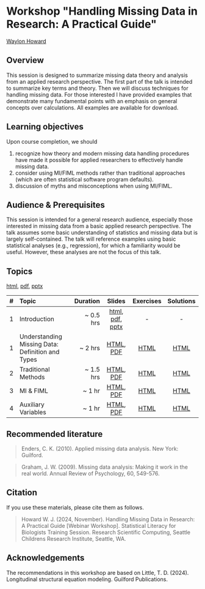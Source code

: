 # Workshop "Handling Missing Data in Research: A Practical Guide"

[Waylon Howard](https://wwwaylon.github.io/)

## Overview

This session is designed to summarize missing data theory and analysis from an applied research perspective. The first part of the talk is intended to summarize key terms and theory. Then we will discuss techniques for handling missing data. For those interested I have provided examples that demonstrate many fundamental points with an emphasis on general concepts over calculations. All examples are available for download.

## Learning objectives

Upon course completion, we should

1. recognize how theory and modern missing data handling procedures have made it possible for applied researchers to effectively handle missing data.
2. consider using MI/FIML methods rather than traditional approaches (which are often statistical software program defaults). 
3. discussion of myths and misconceptions when using MI/FIML. 

## Audience & Prerequisites

This session is intended for a general research audience, especially those interested in missing data from a basic applied research perspective. The talk assumes some basic understanding of statistics and missing data but is largely self-contained. The talk will reference examples using basic statistical analyses (e.g., regression), for which a familiarity would be useful. However, these analyses are not the focus of this talk. 

## Topics 

[html](https://github.com/wwwaylon/mi-2024/blob/f5cab53261a5121407b9da44431130b3f16cd58f/slides/1-intro.html), [pdf](https://github.com/wwwaylon/mi-2024/blob/f5cab53261a5121407b9da44431130b3f16cd58f/slides/1-intro.pdf), [pptx](https://github.com/wwwaylon/mi-2024/blob/f5cab53261a5121407b9da44431130b3f16cd58f/slides/1-intro.pptx)

| # | Topic | Duration | Slides | Exercises | Solutions |
| -: | :------- | ----: | :------: | :------: | :------: |
| 1 | Introduction | ~ 0.5 hrs | [html](https://github.com/wwwaylon/mi-2024/raw/f5cab53261a5121407b9da44431130b3f16cd58f/slides/1-intro.html), [pdf](https://github.com/wwwaylon/mi-2024/raw/f5cab53261a5121407b9da44431130b3f16cd58f/slides/1-intro.pdf), [pptx](https://github.com/wwwaylon/mi-2024/raw/f5cab53261a5121407b9da44431130b3f16cd58f/slides/1-intro.pptx) | - | - |
| 1 | Understanding Missing Data: Definition and Types | ~ 2 hrs | [HTML](https://crsh.github.io/reproducible-research-practices-workshop/slides/2_Intro_RMarkdown.html), [PDF](https://raw.githubusercontent.com/crsh/reproducible-research-practices-workshop/main/slides/2_Intro_RMarkdown.pdf) | [HTML](https://crsh.github.io/reproducible-research-practices-workshop/exercises/2_rmarkdown_question.html) | [HTML](https://crsh.github.io/reproducible-research-practices-workshop/exercises/2_rmarkdown_solution.html) |
| 2 | Traditional Methods | ~ 1.5 hrs | [HTML](https://crsh.github.io/reproducible-research-practices-workshop/slides/3_papaja.html), [PDF](https://raw.githubusercontent.com/crsh/reproducible-research-practices-workshop/main/slides/3_papaja.pdf) | [HTML](https://crsh.github.io/reproducible-research-practices-workshop/exercises/3_papaja_question.html) | [HTML](https://crsh.github.io/reproducible-research-practices-workshop/exercises/3_papaja_solution.html) |
| 3 | MI & FIML | ~ 1 hr | [HTML](https://crsh.github.io/reproducible-research-practices-workshop/slides/4_git_github.html), [PDF](https://raw.githubusercontent.com/crsh/reproducible-research-practices-workshop/main/slides/4_git_github.pdf) | [HTML](https://crsh.github.io/reproducible-research-practices-workshop/exercises/4_git_github_question.html) | [HTML](https://crsh.github.io/reproducible-research-practices-workshop/exercises/4_git_github_solution.html) |
| 4 | Auxiliary Variables | ~ 1 hr | [HTML](https://crsh.github.io/reproducible-research-practices-workshop/slides/5_Git-RStudio.html), [PDF](https://raw.githubusercontent.com/crsh/reproducible-research-practices-workshop/main/slides/5_Git-RStudio.pdf) | [HTML](https://crsh.github.io/reproducible-research-practices-workshop/exercises/5_git-rstudio_question.html) | [HTML](https://crsh.github.io/reproducible-research-practices-workshop/exercises/5_git-rstudio_solution.html) |

## Recommended literature

> Enders, C. K. (2010). Applied missing data analysis. New York: Guilford.

> Graham, J. W. (2009). Missing data analysis: Making it work in the real world. Annual Review of Psychology, 60, 549-576.

## Citation

If you use these materials, please cite them as follows.

> Howard W. J. (2024, November). Handling Missing Data in Research: A Practical Guide [Webinar Workshop]. Statistical Literacy for Biologists Training Session. Research Scientific Computing, Seattle Childrens Research Institute, Seattle, WA. 

## Acknowledgements

The recommendations in this workshop are based on Little, T. D. (2024). Longitudinal structural equation modeling. Guilford Publications.
